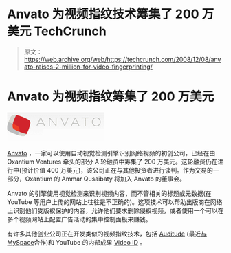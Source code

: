 # Anvato 为视频指纹技术筹集了 200 万美元 TechCrunch

> 原文：<https://web.archive.org/web/https://techcrunch.com/2008/12/08/anvato-raises-2-million-for-video-fingerprinting/>

# Anvato 为视频指纹筹集了 200 万美元

[![](img/4b2f1a23e90a077137ae546cb5011d5e.png)](https://web.archive.org/web/20230213184153/http://www.anvato.com/)

[Anvato](https://web.archive.org/web/20230213184153/http://www.anvato.com/) ，一家可以使用自动视觉检测引擎识别网络视频的初创公司，已经在由 Oxantium Ventures 牵头的部分 A 轮融资中筹集了 200 万美元。这轮融资仍在进行中(预计价值 400 万美元)，该公司正在与其他投资者进行谈判。作为交易的一部分，Oxantium 的 Ammar Qusaibaty 将加入 Anvato 的董事会。

Anvato 的引擎使用视觉检测来识别视频内容，而不管相关的标题或元数据(在 YouTube 等用户上传的网站上往往是不正确的)。这项技术可以帮助出版商在网络上识别他们受版权保护的内容，允许他们要求删除侵权视频，或者使用一个可以在多个视频网站上配置广告活动的集中控制面板来赚钱。

有许多其他创业公司正在开发类似的视频指纹技术，包括 [Auditude](https://web.archive.org/web/20230213184153/http://www.auditude.com/) (最近[与 MySpace](https://web.archive.org/web/20230213184153/https://techcrunch.com/2008/11/02/myspace-auditude-and-mtv-have-just-figured-out-how-to-monetize-online-video/)合作)和 YouTube 的内部成果 [Video ID](https://web.archive.org/web/20230213184153/http://www.reuters.com/article/wtMostRead/idUSWEN871820070612) 。